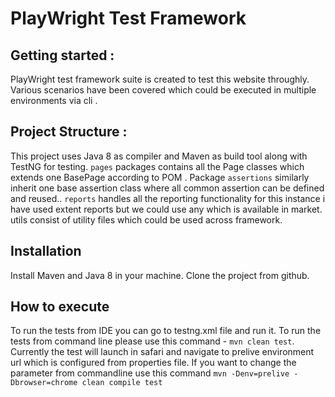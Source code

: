 # PlayWright Test Framework
## Getting started :
PlayWright test framework suite is created to test this website throughly. Various scenarios have been covered which could be executed in multiple environments via cli .
## Project Structure :
This project uses Java 8 as compiler and Maven as build tool along with TestNG for testing. `pages` packages contains all the Page classes which extends one BasePage according to POM . Package `assertions` similarly inherit one base assertion class where all common assertion can be defined and reused.. `reports` handles all the reporting functionality for this instance i have used extent reports but we could use any which is available in market. utils consist of utility files which could be used across framework.
## **Installation**
Install Maven and Java 8 in your machine. Clone the project from github.
## **How to execute**
To run the tests from IDE you can go to testng.xml file and run it.
To run the tests  from command line please use this command - `mvn clean test`.
Currently the test will launch in safari and navigate to prelive environment url which is configured from properties file.
If you want to change the parameter from commandline use this command `mvn -Denv=prelive -Dbrowser=chrome clean compile test`
